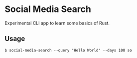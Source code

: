 Social Media Search
===================

Experimental CLI app to learn some basics of Rust.

## Usage

```console
$ social-media-search --query "Hello World" --days 100 so
```
